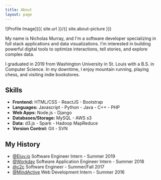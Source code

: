 ```yaml
---
title: About
layout: page
---
```

![Profile Image]({{ site.url }}/{{ site.about-picture }})

<p>My name is Nicholas Murray, and I'm a software developer specializing
 in full stack applications and data visualizations. I'm interested in building
 powerful digital tools to optimize interactions, tell stories, and explore complex data.</p>

<p>I graduated in 2019 from Washington University in St. Louis with a B.S. in Computer 
Science. In my downtime, I enjoy mountain running, playing chess, and visiting indie
bookstores.</p>

<h2>Skills</h2>

<ul class="skill-list">
	<li> <strong>Frontend:</strong> HTML/CSS - ReactJS - Bootstrap</li>
	<li> <strong>Languages:</strong> Javascript - Python - Java - C++ - PHP </li>
	<li> <strong>Web Apps:</strong> Node.js - Django </li>
	<li> <strong>Databases/Storage:</strong> MySQL - AWS s3 </li>
	<li> <strong>Data:</strong> d3.js - Spark - Hadoop MapReduce </li>
	<li> <strong>Version Control:</strong> Git - SVN </li>
</ul>

<h2>My History</h2>

<ul>
	<li><a href="http://www.eluv.io/">@Eluv.io</a> Software Engineer Intern - Summer 2019</li>
	<li><a href="https://www.workday.com/en-us/homepage.html/">@Workday</a> Software Application Engineer Intern - Summer 2018</li>
	<li><a href="">@c2c</a> Software Engineer - Summer/Fall 2017</li>
	<li><a href="https://mindactive.com/">@MindActive</a> Web Development Intern - Summer 2016</li>
</ul>
